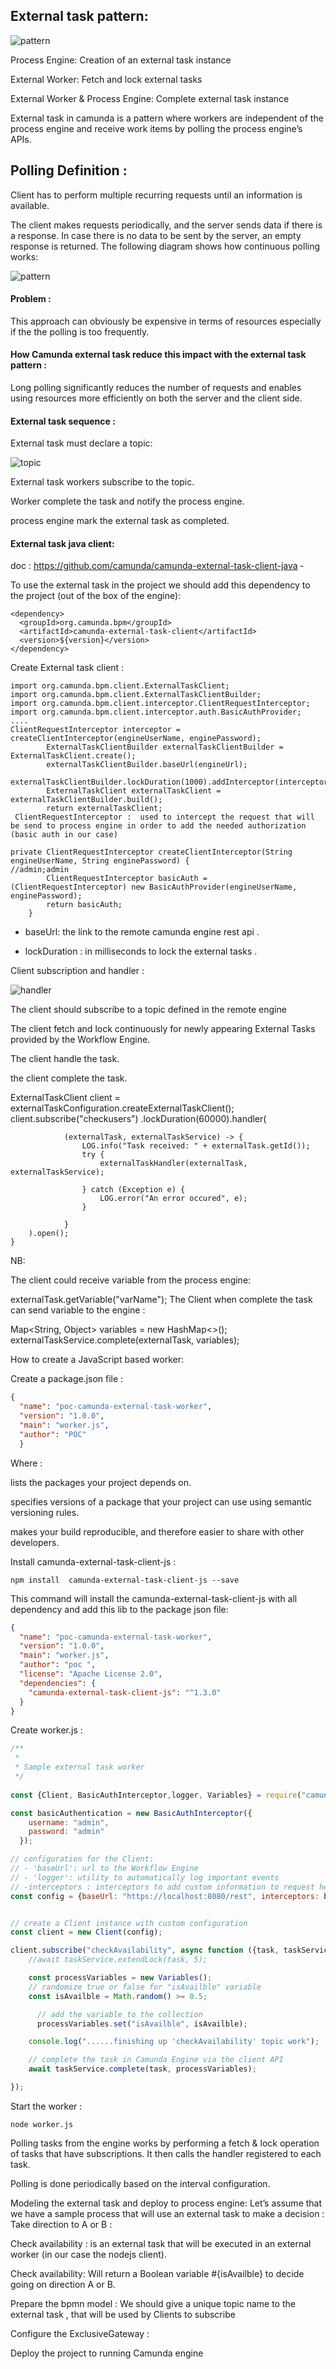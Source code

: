 ## External task pattern:

 ![pattern](/doc/1.png)

Process Engine: Creation of an external task instance

External Worker: Fetch and lock external tasks

External Worker & Process Engine: Complete external task instance


External task in camunda is a pattern where workers are independent of the process engine and receive work items by polling the process engine’s APIs. 


## Polling Definition : 
Client has to perform multiple recurring requests until an information is available.

The client makes requests periodically, and the server sends data if there is a response. In case there is no data to be sent by the server, an empty response is returned. The following diagram shows how continuous polling works:

 ![pattern](/doc/7963OS_06_01.jpg)


 

#### Problem : 
This approach can obviously be expensive in terms of resources especially if the the polling is too frequently. 

#### How Camunda external task reduce this impact with the external task pattern : 

Long polling significantly reduces the number of requests and enables using resources more efficiently on both the server and the client side.

 


#### External task sequence :
 

External task must declare a topic:

 ![topic](/doc/2.png)

External task workers subscribe to the topic.

Worker complete the task and notify the process engine.

process engine mark the external task as completed.

 


#### External task java client:

doc : https://github.com/camunda/camunda-external-task-client-java ‑ 

To use the external task in the project we should add this dependency to the project (out of the box of the engine): 
```
<dependency>
  <groupId>org.camunda.bpm</groupId>
  <artifactId>camunda-external-task-client</artifactId>
  <version>${version}</version>
</dependency>
 ```

Create External task client : 

 
```
import org.camunda.bpm.client.ExternalTaskClient;
import org.camunda.bpm.client.ExternalTaskClientBuilder;
import org.camunda.bpm.client.interceptor.ClientRequestInterceptor;
import org.camunda.bpm.client.interceptor.auth.BasicAuthProvider;
....
ClientRequestInterceptor interceptor = createClientInterceptor(engineUserName, enginePassword);
        ExternalTaskClientBuilder externalTaskClientBuilder = ExternalTaskClient.create();
        externalTaskClientBuilder.baseUrl(engineUrl);
        externalTaskClientBuilder.lockDuration(1000).addInterceptor(interceptor);
        ExternalTaskClient externalTaskClient = externalTaskClientBuilder.build();
        return externalTaskClient;
 ClientRequestInterceptor :  used to intercept the request that will be send to process engine in order to add the needed authorization (basic auth in our case) 

private ClientRequestInterceptor createClientInterceptor(String engineUserName, String enginePassword) {
//admin;admin 
        ClientRequestInterceptor basicAuth = (ClientRequestInterceptor) new BasicAuthProvider(engineUserName, enginePassword);
        return basicAuth;
    }
``` 
    
* baseUrl: the link to the remote camunda engine rest api .

* lockDuration : in milliseconds to lock the external tasks .

 

Client subscription and handler :  

 ![handler](/doc/3.png)
 
The client should subscribe to a topic defined in the remote engine

The client fetch and lock continuously for newly appearing External Tasks provided by the Workflow Engine.

The client handle the task.

the client complete the task.

ExternalTaskClient client = externalTaskConfiguration.createExternalTaskClient();
        client.subscribe("checkusers")
                .lockDuration(60000).handler(

                (externalTask, externalTaskService) -> {
                    LOG.info("Task received: " + externalTask.getId());
                    try {
                        externalTaskHandler(externalTask, externalTaskService);

                    } catch (Exception e) {
                        LOG.error("An error occured", e);
                    }

                }
        ).open();
    }
NB: 

The client could receive variable from the process engine:

 

externalTask.getVariable("varName");
The Client when complete the task can send variable to the engine : 

 

 Map<String, Object> variables = new HashMap<>();
externalTaskService.complete(externalTask, variables);



How to create a JavaScript based worker: 

Create a package.json file : 
 
```json
{
  "name": "poc-camunda-external-task-worker",
  "version": "1.0.0",
  "main": "worker.js",
  "author": "POC"
  }
```  
Where : 

lists the packages your project depends on.

specifies versions of a package that your project can use using semantic versioning rules.

makes your build reproducible, and therefore easier to share with other developers.

 


Install camunda-external-task-client-js : 

```
npm install  camunda-external-task-client-js --save
```
This command will install the  camunda-external-task-client-js  with all dependency and add this lib to the package json file:

```json
{
  "name": "poc-camunda-external-task-worker",
  "version": "1.0.0",
  "main": "worker.js",
  "author": "poc ",
  "license": "Apache License 2.0",
  "dependencies": {
    "camunda-external-task-client-js": "^1.3.0"
  }
}
```


Create worker.js : 
 
```javascript
/**
 * 
 * Sample external task worker
 */
 
const {Client, BasicAuthInterceptor,logger, Variables} = require("camunda-external-task-client-js");

const basicAuthentication = new BasicAuthInterceptor({
    username: "admin",
    password: "admin"
  }); 

// configuration for the Client:
// - 'baseUrl': url to the Workflow Engine
// - 'logger': utility to automatically log important events
// -interceptors : interceptors to add custom information to request header in our example its basicAuthentication for 
const config = {baseUrl: "https://localhost:8080/rest", interceptors: basicAuthentication, use: logger,asyncResponseTimeout:5000,maxTasks:1};


// create a Client instance with custom configuration
const client = new Client(config);

client.subscribe("checkAvailability", async function ({task, taskService}) {
    //await taskService.extendLock(task, 5);

    const processVariables = new Variables();
    // randomize true or false for "isAvailble" variable
    const isAvailble = Math.random() >= 0.5;

      // add the variable to the collection
      processVariables.set("isAvailble", isAvailble);

    console.log("......finishing up 'checkAvailability' topic work");

    // complete the task in Camunda Engine via the client API
    await taskService.complete(task, processVariables);

});
 ```
 
 

Start the worker : 

 
```
node worker.js
```

Polling tasks from the engine works by performing a fetch & lock operation of tasks that have subscriptions. It then calls the handler registered to each task.

Polling is done periodically based on the interval configuration. 

 


Modeling the external task and deploy to process engine:
Let’s assume that we have a sample process that will use an external task to make a decision : Take direction to  A or B : 


Check availability : is an external task that will be executed in an external worker (in our case the nodejs client).

Check availability:  Will return a Boolean variable #{isAvailble} to decide going on direction A or B.

Prepare the bpmn model : 
We should give a unique topic name to the external task , that will be used by Clients to subscribe


Configure the ExclusiveGateway : 


Deploy the project to running  Camunda engine 


